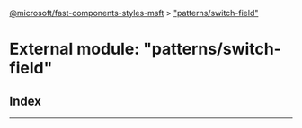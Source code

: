 [@microsoft/fast-components-styles-msft](../README.md) > ["patterns/switch-field"](../modules/_patterns_switch_field_.md)

# External module: "patterns/switch-field"

## Index

---

